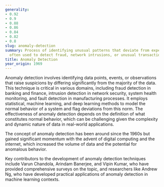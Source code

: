 ```yaml
---
generality:
- 0.92
- 0.9
- 0.88
- 0.86
- 0.84
- 0.82
- 0.8
slug: anomaly-detection
summary: Process of identifying unusual patterns that deviate from expected behavior,
  often used to detect fraud, network intrusions, or unusual transactions.
title: Anomaly Detection
year_origin: 1969
---
```


Anomaly detection involves identifying data points, events, or observations that raise suspicions by differing significantly from the majority of the data. This technique is critical in various domains, including fraud detection in banking and finance, intrusion detection in network security, system health monitoring, and fault detection in manufacturing processes. It employs statistical, machine learning, and deep learning methods to model the normal behavior of a system and flag deviations from this norm. The effectiveness of anomaly detection depends on the definition of what constitutes normal behavior, which can be challenging given the complexity and dynamic nature of data in real-world applications.

The concept of anomaly detection has been around since the 1960s but gained significant momentum with the advent of digital computing and the internet, which increased the volume of data and the potential for anomalous behavior.

Key contributors to the development of anomaly detection techniques include Varun Chandola, Arindam Banerjee, and Vipin Kumar, who have provided comprehensive surveys on the topic, and researchers like Andrew Ng, who have developed practical applications of anomaly detection in machine learning contexts.